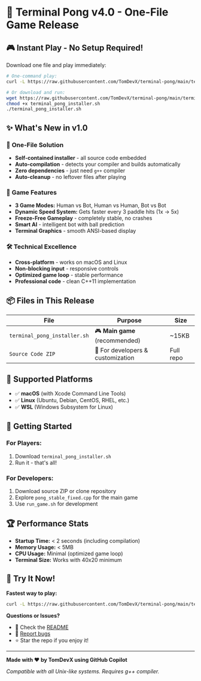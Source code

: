 # 🏓 Terminal Pong v4.0 - One-File Game Release

## 🎮 **Instant Play - No Setup Required!**

Download one file and play immediately:

```bash
# One-command play:
curl -L https://raw.githubusercontent.com/TomDevX/terminal-pong/main/terminal_pong_installer.sh | bash

# Or download and run:
wget https://raw.githubusercontent.com/TomDevX/terminal-pong/main/terminal_pong_installer.sh
chmod +x terminal_pong_installer.sh
./terminal_pong_installer.sh
```

## ✨ **What's New in v1.0**

### 🚀 **One-File Solution**
- **Self-contained installer** - all source code embedded
- **Auto-compilation** - detects your compiler and builds automatically
- **Zero dependencies** - just need `g++` compiler
- **Auto-cleanup** - no leftover files after playing

### 🎯 **Game Features**
- **3 Game Modes:** Human vs Bot, Human vs Human, Bot vs Bot
- **Dynamic Speed System:** Gets faster every 3 paddle hits (1x → 5x)
- **Freeze-Free Gameplay** - completely stable, no crashes
- **Smart AI** - intelligent bot with ball prediction
- **Terminal Graphics** - smooth ANSI-based display

### 🛠️ **Technical Excellence**
- **Cross-platform** - works on macOS and Linux
- **Non-blocking input** - responsive controls
- **Optimized game loop** - stable performance
- **Professional code** - clean C++11 implementation

## 📦 **Files in This Release**

| File | Purpose | Size |
|------|---------|------|
| `terminal_pong_installer.sh` | 🎮 **Main game** (recommended) | ~15KB |
| `Source Code ZIP` | 🔧 For developers & customization | Full repo |

## 🎯 **Supported Platforms**

- ✅ **macOS** (with Xcode Command Line Tools)
- ✅ **Linux** (Ubuntu, Debian, CentOS, RHEL, etc.)
- ✅ **WSL** (Windows Subsystem for Linux)

## 🚀 **Getting Started**

### For Players:
1. Download `terminal_pong_installer.sh`
2. Run it - that's all!

### For Developers:
1. Download source ZIP or clone repository
2. Explore `pong_stable_fixed.cpp` for the main game
3. Use `run_game.sh` for development

## 🏆 **Performance Stats**

- **Startup Time:** < 2 seconds (including compilation)
- **Memory Usage:** < 5MB
- **CPU Usage:** Minimal (optimized game loop)
- **Terminal Size:** Works with 40x20 minimum

## 🎉 **Try It Now!**

**Fastest way to play:**
```bash
curl -L https://raw.githubusercontent.com/TomDevX/terminal-pong/main/terminal_pong_installer.sh | bash
```

**Questions or Issues?** 
- 📖 Check the [README](https://github.com/TomDevX/terminal-pong#readme)
- 🐛 [Report bugs](https://github.com/TomDevX/terminal-pong/issues)
- ⭐ Star the repo if you enjoy it!

---

**Made with ❤️ by TomDevX using GitHub Copilot**

*Compatible with all Unix-like systems. Requires g++ compiler.*
